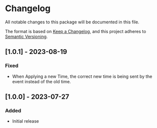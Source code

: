 ﻿# Changelog

All notable changes to this package will be documented in this file.

The format is based on [Keep a Changelog](https://keepachangelog.com/en/1.0.0/),
and this project adheres to [Semantic Versioning](https://semver.org/spec/v2.0.0.html).

## [1.0.1] - 2023-08-19

### Fixed

- When Applying a new Time, the correct new time is being sent by the event instead of the old time.

## [1.0.0] - 2023-07-27

### Added

- Initial release
